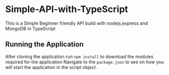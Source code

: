 # Simple-API-with-TypeScript
This is a Simple Beginner friendly API build with nodejs,express and MongoDB in TypeScript 
## Running the Application 
After cloning the application run `npm install` to download the modules required for the application
Navigate to the `package.json` to see on how you will start the application in the script object .
